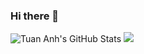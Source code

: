### Hi there 👋

![Tuan Anh's GitHub Stats](https://github-readme-stats.vercel.app/api?username=tuananh&hide=["stars"]&show_icons=true)
![](https://visitor-badge.glitch.me/badge?page_id=github.tuananh)

